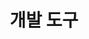 ---
widget: featurette

headless: true

weight: 30

title: 개발 도구

feature:
    - icon: gear
    - name: 
    - description: Visual Studio Code/2022

    - icon: gear
    - name: 
    - description: IntelliJ IDEA Community Edition
    
    - icon: gear
    - name: 
    - description: Unity

---